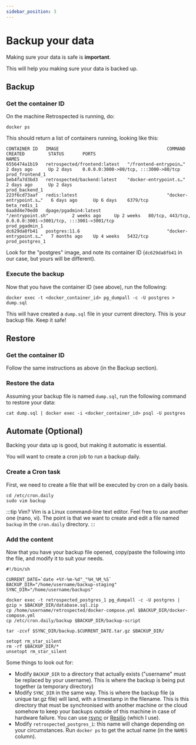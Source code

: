 ```yaml
---
sidebar_position: 3
---
```


# Backup your data

Making sure your data is safe is **important**.

This will help you making sure your data is backed up.

## Backup

### Get the container ID

On the machine Retrospected is running, do:

```shell
docker ps
```

This should return a list of containers running, looking like this:

```shell
CONTAINER ID   IMAGE                                         COMMAND                  CREATED         STATUS       PORTS                                                                                      NAMES
6556474a1b19   retrospected/frontend:latest   "/frontend-entrypoin…"   2 days ago      Up 2 days    0.0.0.0:3000->80/tcp, :::3000->80/tcp                                                      prod_frontend_1
beb4fa7d3bd3   retrospected/backend:latest    "docker-entrypoint.s…"   2 days ago      Up 2 days                                                                                               prod_backend_1
223f6cd73aaf   redis:latest                                  "docker-entrypoint.s…"   6 days ago      Up 6 days    6379/tcp                                                                                   beta_redis_1
6aa8d4e70ed0   dpage/pgadmin4:latest                         "/entrypoint.sh"         2 weeks ago     Up 2 weeks   80/tcp, 443/tcp, 0.0.0.0:3001->3001/tcp, :::3001->3001/tcp                                 prod_pgadmin_1
dc629da8fb41   postgres:11.6                                 "docker-entrypoint.s…"   7 months ago    Up 4 weeks   5432/tcp                                                                                   prod_postgres_1
```

Look for the "postgres" image, and note its container ID (`dc629da8fb41` in our case, but yours will be different).

### Execute the backup

Now that you have the container ID (see above), run the following:

```shell
docker exec -t <docker_container_id> pg_dumpall -c -U postgres > dump.sql
```

This will have created a `dump.sql` file in your current directory. This is your backup file. Keep it safe!

## Restore

### Get the container ID

Follow the same instructions as above (in the Backup section).

### Restore the data

Assuming your backup file is named `dump.sql`, run the following command to restore your data:

```shell
cat dump.sql | docker exec -i <docker_container_id> psql -U postgres
```

## Automate (Optional)

Backing your data up is good, but making it automatic is essential.

You will want to create a cron job to run a backup daily.

### Create a Cron task

First, we need to create a file that will be executed by cron on a daily basis.

```shell
cd /etc/cron.daily
sudo vim backup
```

:::tip Vim?
Vim is a Linux command-line text editor. Feel free to use another one (nano, vi). The point is that we want to create and edit a file named `backup` in the `cron.daily` directory.
:::

### Add the content

Now that you have your backup file opened, copy/paste the following into the file, and modify it to suit your needs.

```shell
#!/bin/sh

CURRENT_DATE=`date +%Y-%m-%d"_"%H_%M_%S`
BACKUP_DIR="/home/username/backup-staging"
SYNC_DIR="/home/username/backups"

docker exec -t retrospected_postgres_1 pg_dumpall -c -U postgres | gzip > $BACKUP_DIR/database.sql.zip
cp /home/username/retrospected/docker-compose.yml $BACKUP_DIR/docker-compose.yml
cp /etc/cron.daily/backup $BACKUP_DIR/backup-script

tar -zcvf $SYNC_DIR/backup.$CURRENT_DATE.tar.gz $BACKUP_DIR/

setopt rm_star_silent
rm -rf $BACKUP_DIR/*
unsetopt rm_star_silent
```

Some things to look out for:

- Modify `BACKUP_DIR` to a directory that actually exists ("username" must be replaced by your username). This is where the backup is being put together (a temporary directory)
- Modify `SYNC_DIR` in the same way. This is where the backup file (a unique tar.gz file) will land, with a timestamp in the filename. This is this directory that must be synchronised with another machine or the cloud somehow to keep your backups outside of this machine in case of hardware failure. You can use [rsync](https://www.digitalocean.com/community/tutorials/how-to-use-rsync-to-sync-local-and-remote-directories) or [Resilio](https://www.resilio.com/individuals/) (which I use).
- Modify `retrospected_postgres_1`: this name will change depending on your circumstances. Run `docker ps` to get the actual name (in the `NAMES` column).
